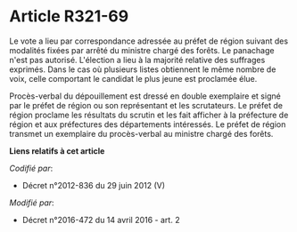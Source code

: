 # Article R321-69

Le vote a lieu par correspondance adressée au préfet de région suivant des modalités fixées par arrêté du ministre chargé des
forêts. Le panachage n'est pas autorisé. L'élection a lieu à la majorité relative des suffrages exprimés. Dans le cas où
plusieurs listes obtiennent le même nombre de voix, celle comportant le candidat le plus jeune est proclamée élue. 

Procès-verbal du dépouillement est dressé en double exemplaire et signé par le préfet de région ou son représentant et les
scrutateurs. Le préfet de région proclame les résultats du scrutin et les fait afficher à la préfecture de région et aux
préfectures des départements intéressés. Le préfet de région transmet un exemplaire du procès-verbal au ministre chargé des
forêts.

**Liens relatifs à cet article**

_Codifié par_:

  - Décret n°2012-836 du 29 juin 2012 (V)

_Modifié par_:

  - Décret n°2016-472 du 14 avril 2016 - art. 2
